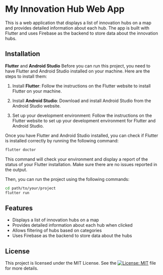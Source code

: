 # My Innovation Hub Web App

This is a web application that displays a list of innovation hubs on a map and provides detailed information about each hub. The app is built with Flutter and uses Firebase as the backend to store data about the innovation hubs.

## Installation

**Flutter** and **Android Studio**
Before you can run this project, you need to have Flutter and Android Studio installed on your machine. Here are the steps to install them:

1. Install **Flutter**: Follow the instructions on the Flutter website to install Flutter on your machine.

2. Install **Android Studio**: Download and install Android Studio from the Android Studio website.

3. Set up your development environment: Follow the instructions on the Flutter website to set up your development environment for Flutter and Android Studio.

Once you have Flutter and Android Studio installed, you can check if Flutter is installed correctly by running the following command:

````bash
flutter doctor
````

This command will check your environment and display a report of the status of your Flutter installation. Make sure there are no issues reported in the output.

Then, you can run the project using the following commands:

````bash
cd path/to/your/project
flutter run
````

## Features
* Displays a list of innovation hubs on a map 
* Provides detailed information about each hub when clicked 
* Allows filtering of hubs based on categories 
* Uses Firebase as the backend to store data about the hubs

## License
This project is licensed under the MIT License. See the [![License: MIT](https://img.shields.io/badge/License-MIT-yellow.svg)](https://opensource.org/licenses/MIT) file for more details.